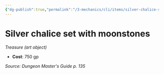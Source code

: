 ```yaml
---
{"dg-publish":true,"permalink":"/3-mechanics/cli/items/silver-chalice-set-with-moonstones/","tags":["ttrpg-cli/compendium/src/5e/dmg","ttrpg-cli/item/gear/treasure-art-object","ttrpg-cli/item/rarity/none"]}
---
```


# Silver chalice set with moonstones
*Treasure (art object)*  


- **Cost**: 750 gp

*Source: Dungeon Master's Guide p. 135*